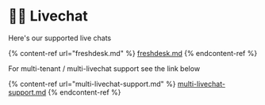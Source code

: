 # 👩🔧 Livechat

Here's our supported live chats

{% content-ref url="freshdesk.md" %}
[freshdesk.md](freshdesk.md)
{% endcontent-ref %}

For multi-tenant / multi-livechat support see the link below

{% content-ref url="multi-livechat-support.md" %}
[multi-livechat-support.md](multi-livechat-support.md)
{% endcontent-ref %}

